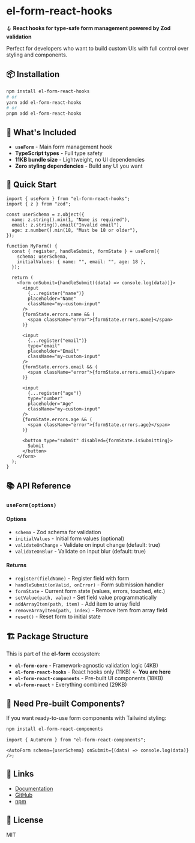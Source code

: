 # el-form-react-hooks

🪝 **React hooks for type-safe form management powered by Zod validation**

Perfect for developers who want to build custom UIs with full control over styling and components.

## 📦 Installation

```bash
npm install el-form-react-hooks
# or
yarn add el-form-react-hooks
# or
pnpm add el-form-react-hooks
```

## 🎯 What's Included

- **`useForm`** - Main form management hook
- **TypeScript types** - Full type safety
- **11KB bundle size** - Lightweight, no UI dependencies
- **Zero styling dependencies** - Build any UI you want

## 🚀 Quick Start

```tsx
import { useForm } from "el-form-react-hooks";
import { z } from "zod";

const userSchema = z.object({
  name: z.string().min(1, "Name is required"),
  email: z.string().email("Invalid email"),
  age: z.number().min(18, "Must be 18 or older"),
});

function MyForm() {
  const { register, handleSubmit, formState } = useForm({
    schema: userSchema,
    initialValues: { name: "", email: "", age: 18 },
  });

  return (
    <form onSubmit={handleSubmit((data) => console.log(data))}>
      <input
        {...register("name")}
        placeholder="Name"
        className="my-custom-input"
      />
      {formState.errors.name && (
        <span className="error">{formState.errors.name}</span>
      )}

      <input
        {...register("email")}
        type="email"
        placeholder="Email"
        className="my-custom-input"
      />
      {formState.errors.email && (
        <span className="error">{formState.errors.email}</span>
      )}

      <input
        {...register("age")}
        type="number"
        placeholder="Age"
        className="my-custom-input"
      />
      {formState.errors.age && (
        <span className="error">{formState.errors.age}</span>
      )}

      <button type="submit" disabled={formState.isSubmitting}>
        Submit
      </button>
    </form>
  );
}
```

## 📚 API Reference

### `useForm(options)`

#### Options

- `schema` - Zod schema for validation
- `initialValues` - Initial form values (optional)
- `validateOnChange` - Validate on input change (default: true)
- `validateOnBlur` - Validate on input blur (default: true)

#### Returns

- `register(fieldName)` - Register field with form
- `handleSubmit(onValid, onError)` - Form submission handler
- `formState` - Current form state (values, errors, touched, etc.)
- `setValue(path, value)` - Set field value programmatically
- `addArrayItem(path, item)` - Add item to array field
- `removeArrayItem(path, index)` - Remove item from array field
- `reset()` - Reset form to initial state

## 🏗️ Package Structure

This is part of the **el-form** ecosystem:

- **`el-form-core`** - Framework-agnostic validation logic (4KB)
- **`el-form-react-hooks`** - React hooks only (11KB) ← **You are here**
- **`el-form-react-components`** - Pre-built UI components (18KB)
- **`el-form-react`** - Everything combined (29KB)

## 🎨 Need Pre-built Components?

If you want ready-to-use form components with Tailwind styling:

```bash
npm install el-form-react-components
```

```tsx
import { AutoForm } from "el-form-react-components";

<AutoForm schema={userSchema} onSubmit={(data) => console.log(data)} />;
```

## 🔗 Links

- [Documentation](https://colorpulse6.github.io/el-form/)
- [GitHub](https://github.com/colorpulse6/el-form)
- [npm](https://www.npmjs.com/package/el-form-react-hooks)

## 📄 License

MIT

